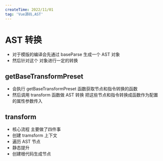 ```yaml
---
createTime: 2022/11/01
tag: 'Vue源码,AST'
---
```

# AST 转换

* 对于模版的编译会先通过 baseParse 生成一个 AST 对象
* 然后针对这个 对象进行一定的转换

## getBaseTransformPreset

* 会执行 getBaseTransformPreset 函数获取节点和指令转换的函数
* 然后调用 transform 函数做 AST 转换 把这些节点和指令转换成函数作为配置的属性参数传入

## transform

* 核心流程 主要做了四件事
* 创建 tramsform 上下文
* 遍历 AST 节点
* 静态提升
* 创建根代码生成节点
